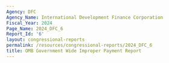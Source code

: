 ```yaml
---
Agency: DFC
Agency_Name: International Development Finance Corporation
Fiscal_Year: 2024
Page_Name: 2024_DFC_6
Report_Id: '6'
layout: congressional-reports
permalink: /resources/congressional-reports/2024_DFC_6
title: OMB Government Wide Improper Payment Report
---
```


